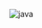 ![java](https://user-images.githubusercontent.com/86329011/213033631-934c5c08-0217-4559-a0f8-9cef1896c769.png)

